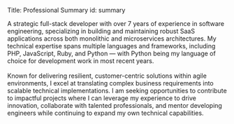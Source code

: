 Title: Professional Summary
id: summary

A strategic full-stack developer with over 7 years of experience in software engineering, specializing in building and maintaining robust SaaS applications across both monolithic and microservices architectures. My technical expertise spans multiple languages and frameworks, including PHP, JavaScript, Ruby, and Python — with Python being my language of choice for development work in most recent years.
<br/>
<br/>
Known for delivering resilient, customer-centric solutions within agile environments, I excel at translating complex business requirements into scalable technical implementations. I am seeking opportunities to contribute to impactful projects where I can leverage my experience to drive innovation, collaborate with talented professionals, and mentor developing engineers while continuing to expand my own technical capabilities.
